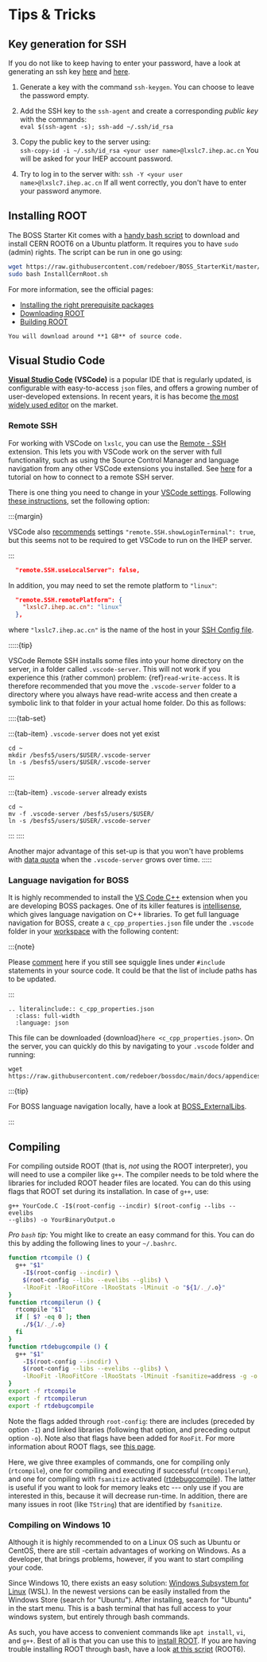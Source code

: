 <!--
cspell:ignore evelibs glibs incdir rtcompile rtcompilerun rtdebugcompile
cspell:ignore Xmanager
-->

# Tips & Tricks

## Key generation for SSH

If you do not like to keep having to enter your password, have a look at generating an
ssh key [here](https://www.ssh.com/ssh/keygen) and
[here](https://help.github.com/en/articles/generating-a-new-ssh-key-and-adding-it-to-the-ssh-agent).

1. Generate a key with the command `ssh-keygen`. You can choose to leave the password
   empty.

2. Add the SSH key to the `ssh-agent` and create a corresponding _public key_ with the
   commands: <br> `eval $(ssh-agent -s); ssh-add ~/.ssh/id_rsa`

3. Copy the public key to the server using: <br>
   `ssh-copy-id -i ~/.ssh/id_rsa <your user name>@lxslc7.ihep.ac.cn` You will be asked
   for your IHEP account password.

4. Try to log in to the server with: `ssh -Y <your user name>@lxslc7.ihep.ac.cn` If all
   went correctly, you don't have to enter your password anymore.

## Installing ROOT

The BOSS Starter Kit comes with a
[handy bash script](http://code.ihep.ac.cn/bes3/BOSS_StarterKit/-/tree/master/utilities/InstallCernRoot.sh)
to download and install CERN ROOT6 on a Ubuntu platform. It requires you to have `sudo`
(admin) rights. The script can be run in one go using:

```bash
wget https://raw.githubusercontent.com/redeboer/BOSS_StarterKit/master/utilities/InstallCernRoot.sh
sudo bash InstallCernRoot.sh
```

For more information, see the official pages:

- [Installing the right prerequisite packages](https://root.cern/install/dependencies)
- [Downloading ROOT](https://root.cern.ch/downloading-root)
- [Building ROOT](https://root.cern.ch/building-root)

```{warning}
You will download around **1 GB** of source code.
```

## Visual Studio Code

**[Visual Studio Code](https://code.visualstudio.com) (VSCode)** is a popular IDE that
is regularly updated, is configurable with easy-to-access `json` files, and offers a
growing number of user-developed extensions. In recent years, it is has become
[the most widely used editor](https://insights.stackoverflow.com/survey/2021#section-most-popular-technologies-integrated-development-environment)
on the market.

### Remote SSH

For working with VSCode on `lxslc`, you can use the
[Remote - SSH](https://marketplace.visualstudio.com/items?itemName=ms-vscode-remote.remote-ssh)
extension. This lets you with VSCode work on the server with full functionality, such as
using the Source Control Manager and language navigation from any other VSCode
extensions you installed. See
[here](https://code.visualstudio.com/docs/remote/ssh-tutorial#_connect-using-ssh) for a
tutorial on how to connect to a remote SSH server.

There is one thing you need to change in your
[VSCode settings](https://code.visualstudio.com/docs/getstarted/settings). Following
[these instructions](https://code.visualstudio.com/docs/remote/troubleshooting#_troubleshooting-hanging-or-failing-connections),
set the following option:

:::{margin}

VSCode also
[recommends](https://code.visualstudio.com/docs/remote/troubleshooting#_troubleshooting-hanging-or-failing-connections)
settings `"remote.SSH.showLoginTerminal": true`, but this seems not to be required to
get VSCode to run on the IHEP server.

:::

```json
  "remote.SSH.useLocalServer": false,
```

In addition, you may need to set the remote platform to `"linux"`:

```json
  "remote.SSH.remotePlatform": {
    "lxslc7.ihep.ac.cn": "linux"
  },
```

where `"lxslc7.ihep.ac.cn"` is the name of the host in your
[SSH Config file](https://man7.org/linux/man-pages/man5/ssh_config.5.html).

:::::{tip}

VSCode Remote SSH installs some files into your home directory on the server, in a
folder called `.vscode-server`. This will not work if you experience this (rather
common) problem: {ref}`read-write-access`. It is therefore recommended that you move the
`.vscode-server` folder to a directory where you always have read-write access and then
create a symbolic link to that folder in your actual home folder. Do this as follows:

::::{tab-set}

:::{tab-item} `.vscode-server` does not yet exist

```shell
cd ~
mkdir /besfs5/users/$USER/.vscode-server
ln -s /besfs5/users/$USER/.vscode-server
```

:::

:::{tab-item} `.vscode-server` already exists

```shell
cd ~
mv -f .vscode-server /besfs5/users/$USER/
ln -s /besfs5/users/$USER/.vscode-server
```

:::
::::

Another major advantage of this set-up is that you won't have problems with
[data quota](../tutorials/getting-started/data-quota.md) when the
`.vscode-server` grows over time.
:::::

### Language navigation for BOSS

It is highly recommended to install the
[VS Code C++](https://marketplace.visualstudio.com/items?itemName=ms-vscode.cpptools)
extension when you are developing BOSS packages. One of its killer features is
[intellisense](https://code.visualstudio.com/docs/cpp/configure-intellisense-crosscompilation),
which gives language navigation on C++ libraries. To get full language navigation for
BOSS, create a `c_cpp_properties.json` file under the `.vscode` folder in your
[workspace](https://code.visualstudio.com/docs/editor/workspaces) with the following
content:

:::{note}

Please [comment](../contribute.md) here if you still see squiggle lines under `#include`
statements in your source code. It could be that the list of include paths has to be
updated.

:::

<!-- cspell:ignore GDML Saxana geant literalinclude -->

```{eval-rst}
.. literalinclude:: c_cpp_properties.json
  :class: full-width
  :language: json
```

This file can be downloaded {download}`here <c_cpp_properties.json>`. On the server, you
can quickly do this by navigating to your `.vscode` folder and running:

```shell
wget https://raw.githubusercontent.com/redeboer/bossdoc/main/docs/appendices/c_cpp_properties.json
```

:::{tip}

For BOSS language navigation locally, have a look at
[BOSS_ExternalLibs](https://code.ihep.ac.cn/bes3/BOSS_ExternalLibs).

:::

<!-- cspell:ignore cvmfs envs mlgpu -->

## Compiling

For compiling outside ROOT (that is, _not_ using the ROOT interpreter), you will need to
use a compiler like `g++`. The compiler needs to be told where the libraries for
included ROOT header files are located. You can do this using flags that ROOT set during
its installation. In case of `g++`, use:

```text
g++ YourCode.C -I$(root-config --incdir) $(root-config --libs --evelibs
--glibs) -o YourBinaryOutput.o
```

_Pro `bash` tip:_ You might like to create an easy command for this. You can do this by
adding the following lines to your `~/.bashrc`.

```bash
function rtcompile () {
  g++ "$1"
    -I$(root-config --incdir) \
    $(root-config --libs --evelibs --glibs) \
    -lRooFit -lRooFitCore -lRooStats -lMinuit -o "${1/._/.o}"
}
function rtcompilerun () {
  rtcompile "$1"
  if [ $? -eq 0 ]; then
    ./${1/._/.o}
  fi
}
function rtdebugcompile () {
  g++ "$1"
    -I$(root-config --incdir) \
    $(root-config --libs --evelibs --glibs) \
    -lRooFit -lRooFitCore -lRooStats -lMinuit -fsanitize=address -g -o "${1/.\*/}"
}
export -f rtcompile
export -f rtcompilerun
export -f rtdebugcompile
```

Note the flags added through `root-config`: there are includes (preceded by option `-I`)
and linked libraries (following that option, and preceding output option `-o`). Note
also that flags have been added for `RooFit`. For more information about ROOT flags, see
[this page](https://root.cern/install/build_from_source/#all-build-options).

Here, we give three examples of commands, one for compiling only (`rtcompile`), one for
compiling and executing if successful (`rtcompilerun`), and one for compiling with
`fsanitize` activated
([rtdebugcompile](https://gcc.gnu.org/onlinedocs/gcc/Instrumentation-Options.html)). The
latter is useful if you want to look for memory leaks etc --- only use if you are
interested in this, because it will decrease run-time. In addition, there are many
issues in root (like `TString`) that are identified by `fsanitize`.

### Compiling on Windows 10

Although it is highly recommended to on a Linux OS such as Ubuntu or CentOS, there are
still -certain advantages of working on Windows. As a developer, that brings problems,
however, if you want to start compiling your code.

Since Windows 10, there exists an easy solution:
[Windows Subsystem for Linux](https://docs.microsoft.com/en-us/windows/wsl/install)
(WSL). In the newest versions can be easily installed from the Windows Store (search for
"Ubuntu"). After installing, search for "Ubuntu" in the start menu. This is a bash
terminal that has full access to your windows system, but entirely through bash
commands.

As such, you have access to convenient commands like `apt install`, `vi`, and `g++`.
Best of all is that you can use this to
[install ROOT](https://root.cern/install/dependencies). If you are having trouble
installing ROOT through bash, have a look
[at this script](https://github.com/redeboer/NIKHEFProject2018/blob/master/docs/Install%20CERN%20ROOT6.sh)
(ROOT6).
